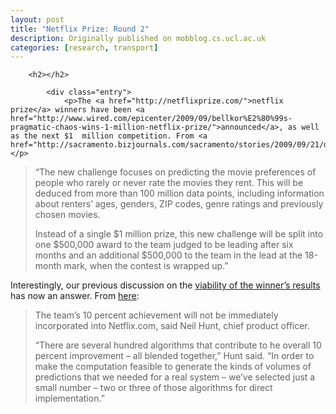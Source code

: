 ```yaml
---
layout: post
title: "Netflix Prize: Round 2"
description: Originally published on mobblog.cs.ucl.ac.uk
categories: [research, transport]
---
```


		<h2></h2>

			<div class="entry">
				<p>The <a href="http://netflixprize.com/">netflix prize</a> winners have been <a href="http://www.wired.com/epicenter/2009/09/bellkor%E2%80%99s-pragmatic-chaos-wins-1-million-netflix-prize/">announced</a>, as well as the next $1  million competition. From <a href="http://sacramento.bizjournals.com/sacramento/stories/2009/09/21/daily3.html">here</a>:</p>
<blockquote><p>&#8220;The new challenge focuses on predicting the movie preferences of people  who rarely or never rate the movies they rent. This will be deduced from  more than 100 million data points, including information about renters&#8217;  ages, genders, ZIP codes, genre ratings and previously chosen movies.</p>
<p>Instead of a single $1 million prize, this new challenge will be split  into one $500,000 award to the team judged to be leading after six  months and an additional $500,000 to the team in the lead at the  18-month mark, when the contest is wrapped up.&#8221;</p></blockquote>
<p>Interestingly, our previous discussion on the <a href="http://mobblog.cs.ucl.ac.uk/2009/06/30/discussing-the-netflix-prize/">viability of the winner&#8217;s results</a> has now an answer. From <a href="http://www.appscout.com/2009/09/netflix_1m_prize_winners_inclu.php">here</a>:</p>
<blockquote><p><span id="intelliTXT">The team&#8217;s 10 percent achievement will not be immediately incorporated into Netflix.com, said Neil Hunt, chief product officer.</span></p>
<p>&#8220;There are several hundred algorithms that contribute to he overall 10 percent improvement &#8211; all blended together,&#8221; Hunt said. &#8220;In order to make the computation feasible to generate the kinds of volumes of predictions that we needed for a real system &#8211; we&#8217;ve selected just a small number &#8211; two or three of those algorithms for direct implementation.&#8221;</p></blockquote>

